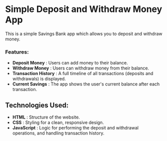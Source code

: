 # Simple Deposit and Withdraw Money App

This is a simple Savings Bank app which allows you to deposit and withdraw money.

### Features:

- **Deposit Money** : Users can add money to their balance.
- **Withdraw Money** : Users can withdraw money from their balance.
- **Transaction History** : A full timeline of all transactions (deposits and withdrawals) is displayed.
- **Current Savings** : The app shows the user's current balance after each transaction.

## Technologies Used:

- **HTML** : Structure of the website.
- **CSS** : Styling for a clean, responsive design.
- **JavaScript** : Logic for performing the deposit and withdrawal operations, and handling transaction history.
